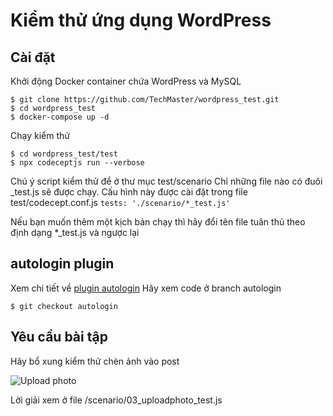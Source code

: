 # Kiểm thử ứng dụng WordPress

## Cài đặt

Khởi động Docker container chứa WordPress và MySQL

```shell
$ git clone https://github.com/TechMaster/wordpress_test.git
$ cd wordpress_test
$ docker-compose up -d
```

Chạy kiểm thử
```shell
$ cd wordpress_test/test
$ npx codeceptjs run --verbose
```

Chú ý script kiểm thử để ở thư mục test/scenario
Chỉ những file nào có đuôi _test.js sẽ được chạy. Cấu hình này được cài đặt trong file test/codecept.conf.js
```tests: './scenario/*_test.js'```

Nếu bạn muốn thêm một kịch bản chạy thì hãy đổi tên file tuân thủ theo định dạng *_test.js và ngược lại

## autologin plugin
Xem chi tiết về [plugin autologin](https://codecept.io/plugins)
Hãy xem code ở branch autologin
```
$ git checkout autologin
```

## Yêu cầu bài tập
Hãy bổ xung kiểm thử chèn ảnh vào post

![Upload photo](images/upload_photo.jpg)

Lời giải xem ở file 
/scenario/03_uploadphoto_test.js